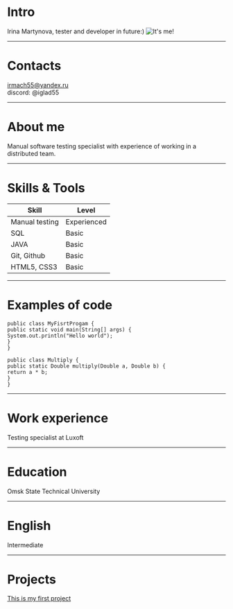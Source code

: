 # Intro
Irina Martynova, tester and developer in future:)
![It's me!](https://sun9-41.userapi.com/s/v1/if1/BZ2Ib9cznNzYDTT1TafhLhNoWSvyL3dbe122GmDfZtmq97DiwUJe1ex5UqNIJdWOhyWmNwRU.jpg?size=357x357&quality=96&type=album)
****
# Contacts
irmach55@yandex.ru  
discord: @iglad55
****
# About me
Manual software testing specialist with experience of working in a distributed team.
****
# Skills & Tools
Skill|Level
----|----
Manual testing | Experienced
SQL | Basic
JAVA | Basic
Git, Github | Basic
HTML5, CSS3 | Basic
****
# Examples of code
```
public class MyFisrtProgam {
public static void main(String[] args) {
System.out.println("Hello world");
}
}
```
```
public class Multiply {
public static Double multiply(Double a, Double b) {
return a * b;
}
}
```
****
# Work experience
Testing specialist at Luxoft
****
# Education
Omsk State Technical University
****
# English
Intermediate
****
# Projects
[This is my first project](cv.md)
